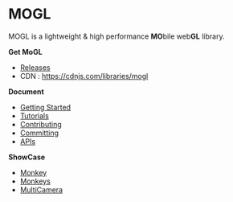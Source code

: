 MOGL
=======
MOGL is a lightweight & high performance **MO**bile web**GL** library.

**Get MoGL**

* [Releases](https://github.com/projectBS/MoGL/releases)
* CDN : https://cdnjs.com/libraries/mogl

**Document**

* [Getting Started](GETTING-STARTED.md)
* [Tutorials](tutorial)
* [Contributing](CONTRIBUTING.md)
* [Committing](COMMITTING.md)
* [APIs](doc)

**ShowCase**

* [Monkey](http://projectbs.github.io/MoGL/showcase.0.1/monkey.html)
* [Monkeys](http://projectbs.github.io/MoGL/showcase.0.1/monkeys.html)
* [MultiCamera](http://projectbs.github.io/MoGL/showcase.0.1/parseShader.html)
